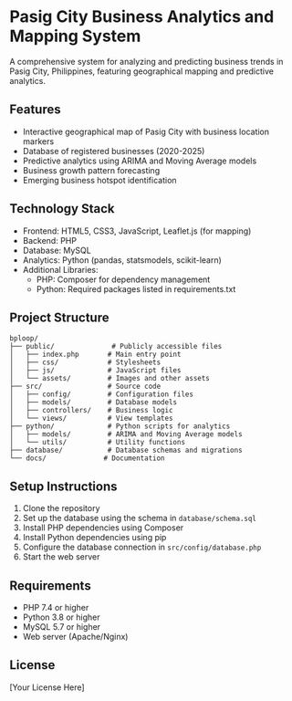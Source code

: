 # Pasig City Business Analytics and Mapping System

A comprehensive system for analyzing and predicting business trends in Pasig City, Philippines, featuring geographical mapping and predictive analytics.

## Features

- Interactive geographical map of Pasig City with business location markers
- Database of registered businesses (2020-2025)
- Predictive analytics using ARIMA and Moving Average models
- Business growth pattern forecasting
- Emerging business hotspot identification

## Technology Stack

- Frontend: HTML5, CSS3, JavaScript, Leaflet.js (for mapping)
- Backend: PHP
- Database: MySQL
- Analytics: Python (pandas, statsmodels, scikit-learn)
- Additional Libraries: 
  - PHP: Composer for dependency management
  - Python: Required packages listed in requirements.txt

## Project Structure

```
bploop/
├── public/              # Publicly accessible files
│   ├── index.php       # Main entry point
│   ├── css/            # Stylesheets
│   ├── js/             # JavaScript files
│   └── assets/         # Images and other assets
├── src/                # Source code
│   ├── config/         # Configuration files
│   ├── models/         # Database models
│   ├── controllers/    # Business logic
│   └── views/          # View templates
├── python/             # Python scripts for analytics
│   ├── models/         # ARIMA and Moving Average models
│   └── utils/          # Utility functions
├── database/           # Database schemas and migrations
└── docs/              # Documentation
```

## Setup Instructions

1. Clone the repository
2. Set up the database using the schema in `database/schema.sql`
3. Install PHP dependencies using Composer
4. Install Python dependencies using pip
5. Configure the database connection in `src/config/database.php`
6. Start the web server

## Requirements

- PHP 7.4 or higher
- Python 3.8 or higher
- MySQL 5.7 or higher
- Web server (Apache/Nginx)

## License

[Your License Here] 